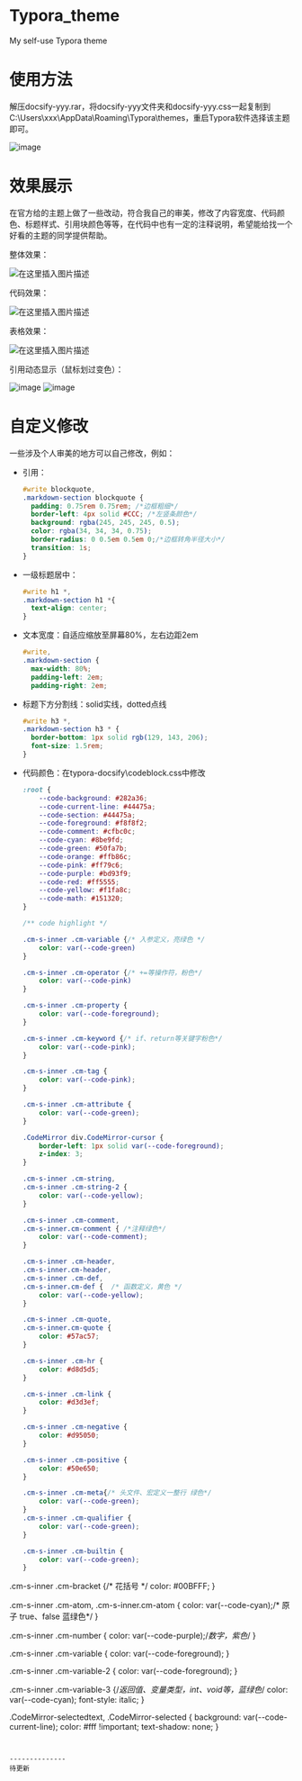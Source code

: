 # Typora_theme
My self-use Typora theme

# 使用方法
解压docsify-yyy.rar，将docsify-yyy文件夹和docsify-yyy.css一起复制到C:\Users\xxx\AppData\Roaming\Typora\themes，重启Typora软件选择该主题即可。

![image](https://github.com/Sheepypy/Typora_theme/assets/84173072/579652d8-587f-42ba-b8b2-4aa1a3fedbb3)

# 效果展示
在官方给的主题上做了一些改动，符合我自己的审美，修改了内容宽度、代码颜色、标题样式、引用块颜色等等，在代码中也有一定的注释说明，希望能给找一个好看的主题的同学提供帮助。

整体效果：

![在这里插入图片描述](https://img-blog.csdnimg.cn/7636b3f2fc0a4602816f5213914b84f8.png)

代码效果：

![在这里插入图片描述](https://img-blog.csdnimg.cn/6196a48abaf5415cb3a1aaa3de7516dc.png)

表格效果：

![在这里插入图片描述](https://img-blog.csdnimg.cn/c6b477d795d140918a2e78c0ceca5bdb.png)

引用动态显示（鼠标划过变色）：

![image](https://github.com/Sheepypy/Typora_theme/assets/84173072/403f6069-fbe5-4459-bab8-243414bcb9cb)
![image](https://github.com/Sheepypy/Typora_theme/assets/84173072/eeeb25d0-66cb-4cee-920f-4c5dde2f0487)


# 自定义修改
一些涉及个人审美的地方可以自己修改，例如：

- 引用：

  ```css
  #write blockquote,
  .markdown-section blockquote {
    padding: 0.75rem 0.75rem; /*边框粗细*/
    border-left: 4px solid #CCC; /*左竖条颜色*/
    background: rgba(245, 245, 245, 0.5);
    color: rgba(34, 34, 34, 0.75);
    border-radius: 0 0.5em 0.5em 0;/*边框转角半径大小*/
    transition: 1s;
  }
  ```

- 一级标题居中：

  ```css
  #write h1 *,
  .markdown-section h1 *{
    text-align: center;
  }
  ```

- 文本宽度：自适应缩放至屏幕80%，左右边距2em

  ```css
  #write,
  .markdown-section {
    max-width: 80%;
    padding-left: 2em;
    padding-right: 2em;
  ```

- 标题下方分割线：solid实线，dotted点线

  ```css
  #write h3 *,
  .markdown-section h3 * {
    border-bottom: 1px solid rgb(129, 143, 206);
    font-size: 1.5rem;
  }
  ```

- 代码颜色：在typora-docsify\codeblock.css中修改

  ```css
  :root {
      --code-background: #282a36;
      --code-current-line: #44475a;
      --code-section: #44475a;
      --code-foreground: #f8f8f2;
      --code-comment: #cfbc0c;
      --code-cyan: #8be9fd;
      --code-green: #50fa7b;
      --code-orange: #ffb86c;
      --code-pink: #ff79c6;
      --code-purple: #bd93f9;
      --code-red: #ff5555;
      --code-yellow: #f1fa8c;
      --code-math: #151320;
  }
  
  /** code highlight */
  
  .cm-s-inner .cm-variable {/* 入参定义，亮绿色 */
      color: var(--code-green)
  }
  
  .cm-s-inner .cm-operator {/* +=等操作符，粉色*/
      color: var(--code-pink)
  }
  
  .cm-s-inner .cm-property {
      color: var(--code-foreground);
  }
  
  .cm-s-inner .cm-keyword {/* if、return等关键字粉色*/
      color: var(--code-pink);
  }
  
  .cm-s-inner .cm-tag {
      color: var(--code-pink);
  }
  
  .cm-s-inner .cm-attribute {
      color: var(--code-green);
  }
  
  .CodeMirror div.CodeMirror-cursor {
      border-left: 1px solid var(--code-foreground);
      z-index: 3;
  }
  
  .cm-s-inner .cm-string,
  .cm-s-inner .cm-string-2 {
      color: var(--code-yellow);
  }
  
  .cm-s-inner .cm-comment,
  .cm-s-inner.cm-comment { /*注释绿色*/
      color: var(--code-comment);
  }
  
  .cm-s-inner .cm-header,
  .cm-s-inner.cm-header,
  .cm-s-inner .cm-def,
  .cm-s-inner.cm-def {  /* 函数定义，黄色 */
      color: var(--code-yellow);
  }
  
  .cm-s-inner .cm-quote,
  .cm-s-inner.cm-quote {
      color: #57ac57;
  }
  
  .cm-s-inner .cm-hr {
      color: #d8d5d5;
  }
  
  .cm-s-inner .cm-link {
      color: #d3d3ef;
  }
  
  .cm-s-inner .cm-negative {
      color: #d95050;
  }
  
  .cm-s-inner .cm-positive {
      color: #50e650;
  }
  
  .cm-s-inner .cm-meta{/* 头文件、宏定义一整行 绿色*/
      color: var(--code-green);
  }
  .cm-s-inner .cm-qualifier { 
      color: var(--code-green);
  }
  
  .cm-s-inner .cm-builtin {
      color: var(--code-green);
  }
  
.cm-s-inner .cm-bracket {/* 花括号 */
    color: #00BFFF;
}
  
  .cm-s-inner .cm-atom,
  .cm-s-inner.cm-atom {
      color: var(--code-cyan);/* 原子 true、false 蓝绿色*/
  }
  
  .cm-s-inner .cm-number { 
      color: var(--code-purple);/*数字，紫色*/
  }
  
  .cm-s-inner .cm-variable {
      color: var(--code-foreground);
  }
  
  .cm-s-inner .cm-variable-2 {
      color: var(--code-foreground);
  }
  
  .cm-s-inner .cm-variable-3 {/*返回值、变量类型，int、void等，蓝绿色*/
      color: var(--code-cyan);
      font-style: italic;
  }
  
  .CodeMirror-selectedtext,
  .CodeMirror-selected {
      background: var(--code-current-line);
      color: #fff !important;
      text-shadow: none;
  }
  
  ```


--------------
待更新
